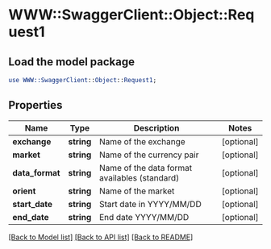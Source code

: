 # WWW::SwaggerClient::Object::Request1

## Load the model package
```perl
use WWW::SwaggerClient::Object::Request1;
```

## Properties
Name | Type | Description | Notes
------------ | ------------- | ------------- | -------------
**exchange** | **string** | Name of the exchange | [optional] 
**market** | **string** | Name of the currency pair | [optional] 
**data_format** | **string** | Name of the data format availables (standard) | [optional] 
**orient** | **string** | Name of the market | [optional] 
**start_date** | **string** | Start date in YYYY/MM/DD | [optional] 
**end_date** | **string** | End date YYYY/MM/DD | [optional] 

[[Back to Model list]](../README.md#documentation-for-models) [[Back to API list]](../README.md#documentation-for-api-endpoints) [[Back to README]](../README.md)


